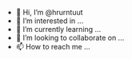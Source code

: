 - 👋 Hi, I’m @hrurntuut
- 👀 I’m interested in ...
- 🌱 I’m currently learning ...
- 💞️ I’m looking to collaborate on ...
- 📫 How to reach me ...

<!---
hrurntuut/hrurntuut is a ✨ special ✨ repository because its `README.md` (this file) appears on your GitHub profile.
You can click the Preview link to take a look at your changes.
--->
